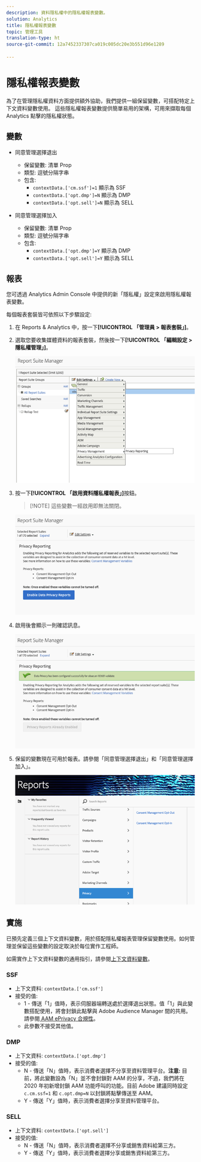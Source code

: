 ```yaml
---
description: 資料隱私權中的隱私權報表變數。
solution: Analytics
title: 隱私權報表變數
topic: 管理工具
translation-type: ht
source-git-commit: 12a7452337307ca019c005dc20e3b551d96e1289

---
```



# 隱私權報表變數

為了在管理隱私權資料方面提供額外協助，我們提供一組保留變數，可搭配特定上下文資料變數使用。
這些隱私權報表變數提供簡單易用的架構，可用來擷取每個 Analytics 點擊的隱私權狀態。

## 變數

* 同意管理選擇退出
   * 保留變數: 清單 Prop
   * 類型: 逗號分隔字串
   * 包含:
      * `contextData.['cm.ssf']=1` 顯示為 SSF
      * `contextData.['opt.dmp']=N` 顯示為 DMP
      * `contextData.['opt.sell']=N` 顯示為 SELL

* 同意管理選擇加入
   * 保留變數: 清單 Prop
   * 類型: 逗號分隔字串
   * 包含:
      * `contextData.['opt.dmp']=Y` 顯示為 DMP
      * `contextData.['opt.sell']=Y` 顯示為 SELL

## 報表

您可透過 Analytics Admin Console 中提供的新「隱私權」設定來啟用隱私權報表變數。

每個報表套裝皆可依照以下步驟設定:
1. 在 Reports &amp; Analytics 中，按一下&#x200B;**[!UICONTROL 「管理員 &gt; 報表套裝」]**。
1. 選取您要收集媒體資料的報表套裝，然後按一下&#x200B;**[!UICONTROL 「編輯設定 &gt; 隱私權管理」]**。

   ![](assets/rsm-privacy-select.png)

1. 按一下&#x200B;**[!UICONTROL 「啟用資料隱私權報表」]**&#x200B;按鈕。

   > [!NOTE] 這些變數一經啟用即無法關閉。

   ![](assets/rsm-privacy-enable.png)

1. 啟用後會顯示一則確認訊息。

   ![](assets/rsm-privacy-config.png)

1. 保留的變數現在可用於報表。請參閱「同意管理選擇退出」和「同意管理選擇加入」。

   ![](assets/rsm-privacy-reports.png)

## 實施

已預先定義三個上下文資料變數，用於搭配隱私權報表管理保留變數使用。如何管理並保留這些變數的設定取決於每位實作工程師。

如需實作上下文資料變數的通用指引，請參閱[上下文資料變數](https://docs.adobe.com/help/zh-Hant/analytics/implementation/javascript-implementation/variables-analytics-reporting/context-data-variables.html)。

### SSF

* 上下文資料: `contextData.['cm.ssf']`
* 接受的值:
   * 1 - 傳送「1」值時，表示伺服器端轉送處於選擇退出狀態。值「1」與此變數搭配使用，將會封鎖此點擊與 Adobe Audience Manager 間的共用。請參閱[ AAM ePrivacy 合規性](https://docs.adobe.com/help/zh-Hant/analytics/integration/audience-analytics/audience-analytics-workflow/ssf-gdpr.html)。
   * 此參數不接受其他值。

### DMP

* 上下文資料: `contextData.['opt.dmp']`
* 接受的值: 
   * N - 傳送「N」值時，表示消費者選擇不分享至資料管理平台。**注意:** 目前，將此變數設為「N」並不會封鎖對 AAM 的分享，不過，我們將在 2020 年初新增封鎖 AAM 功能呼叫的功能。目前 Adobe 建議同時設定 `c.cm.ssf=1` 和 `c.opt.dmp=N` 以封鎖將點擊傳送至 AAM。
   * Y - 傳送「Y」值時，表示消費者選擇分享至資料管理平台。

### SELL

* 上下文資料: `contextData.['opt.sell']`
* 接受的值: 
   * N - 傳送「N」值時，表示消費者選擇不分享或銷售資料給第三方。
   * Y - 傳送「Y」值時，表示消費者選擇分享或銷售資料給第三方。
